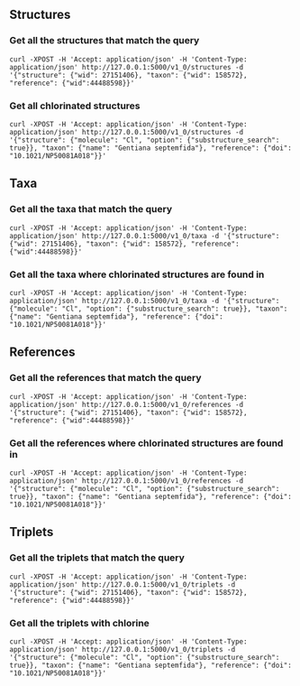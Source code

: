 ## Structures

### Get all the structures that match the query

```shell
curl -XPOST -H 'Accept: application/json' -H 'Content-Type: application/json' http://127.0.0.1:5000/v1_0/structures -d '{"structure": {"wid": 27151406}, "taxon": {"wid": 158572}, "reference": {"wid":44488598}}'
```

### Get all chlorinated structures

```shell
curl -XPOST -H 'Accept: application/json' -H 'Content-Type: application/json' http://127.0.0.1:5000/v1_0/structures -d '{"structure": {"molecule": "Cl", "option": {"substructure_search": true}}, "taxon": {"name": "Gentiana septemfida"}, "reference": {"doi": "10.1021/NP50081A018"}}'
```

## Taxa

### Get all the taxa that match the query

```shell
curl -XPOST -H 'Accept: application/json' -H 'Content-Type: application/json' http://127.0.0.1:5000/v1_0/taxa -d '{"structure": {"wid": 27151406}, "taxon": {"wid": 158572}, "reference": {"wid":44488598}}'
```

### Get all the taxa where chlorinated structures are found in

```shell
curl -XPOST -H 'Accept: application/json' -H 'Content-Type: application/json' http://127.0.0.1:5000/v1_0/taxa -d '{"structure": {"molecule": "Cl", "option": {"substructure_search": true}}, "taxon": {"name": "Gentiana septemfida"}, "reference": {"doi": "10.1021/NP50081A018"}}'
```

## References

### Get all the references that match the query

```shell
curl -XPOST -H 'Accept: application/json' -H 'Content-Type: application/json' http://127.0.0.1:5000/v1_0/references -d '{"structure": {"wid": 27151406}, "taxon": {"wid": 158572}, "reference": {"wid":44488598}}'
```

### Get all the references where chlorinated structures are found in

```shell
curl -XPOST -H 'Accept: application/json' -H 'Content-Type: application/json' http://127.0.0.1:5000/v1_0/references -d '{"structure": {"molecule": "Cl", "option": {"substructure_search": true}}, "taxon": {"name": "Gentiana septemfida"}, "reference": {"doi": "10.1021/NP50081A018"}}'
```

## Triplets

### Get all the triplets that match the query

```shell
curl -XPOST -H 'Accept: application/json' -H 'Content-Type: application/json' http://127.0.0.1:5000/v1_0/triplets -d '{"structure": {"wid": 27151406}, "taxon": {"wid": 158572}, "reference": {"wid":44488598}}'
```

### Get all the triplets with chlorine

```shell
curl -XPOST -H 'Accept: application/json' -H 'Content-Type: application/json' http://127.0.0.1:5000/v1_0/triplets -d '{"structure": {"molecule": "Cl", "option": {"substructure_search": true}}, "taxon": {"name": "Gentiana septemfida"}, "reference": {"doi": "10.1021/NP50081A018"}}'
```
